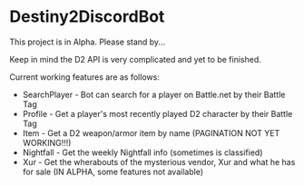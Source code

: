 # Destiny2DiscordBot

This project is in Alpha. Please stand by...

Keep in mind the D2 API is very complicated and yet to be finished. 


Current working features are as follows:

* SearchPlayer - Bot can search for a player on Battle.net by their Battle Tag
* Profile - Get a player's most recently played D2 character by their Battle Tag
* Item - Get a D2 weapon/armor item by name (PAGINATION NOT YET WORKING!!!)
* Nightfall - Get the weekly Nightfall info (sometimes is classified)
* Xur - Get the wherabouts of the mysterious vendor, Xur and what he has for sale (IN ALPHA, some features not available)
